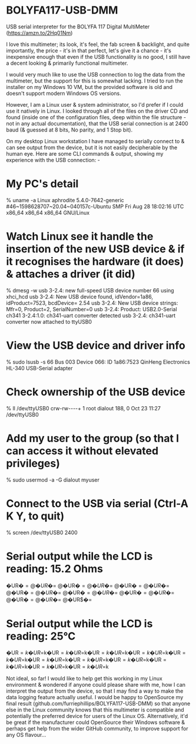 # BOLYFA117-USB-DMM
USB serial interpreter for the BOLYFA 117 Digital MultiMeter (https://amzn.to/2Hq01Nm)

I love this multimeter; its look, it's feel, the fab screen & backlight, and quite importantly, the price - it's in that perfect, let's give it a chance - it's inexpensive enough that even if the USB functionality is no good, I still have a decent looking & primarily functional multimeter.

I would very much like to use the USB connection to log the data from the multimeter, but the support for this is somewhat lacking. I tried to run the installer on my Windows 10 VM, but the provided software is old and doesn't support modern Windows OS versions.

However, I am a Linux user & system administrator, so I'd prefer if I could use it natively in Linux. I looked through all of the files on the driver CD and found (inside one of the configuration files, deep within the file structure - not in any actual documentation), that the USB serial connection is at 2400 baud (& guessed at 8 bits, No parity, and 1 Stop bit).

On my desktop Linux workstation I have managed to serially connect to & can see output from the device, but it is not easily decipherable by the human eye.  Here are some CLI commands & output, showing my experience with the USB connection: -

# My PC's detail
% uname -a
Linux aphrodite 5.4.0-7642-generic #46~1598628707~20.04~040157c-Ubuntu SMP Fri Aug 28 18:02:16 UTC  x86_64 x86_64 x86_64 GNU/Linux

# Watch Linux see it handle the insertion of the new USB device & if it recognises the hardware (it does) & attaches a driver (it did)
% dmesg -w
usb 3-2.4: new full-speed USB device number 66 using xhci_hcd
usb 3-2.4: New USB device found, idVendor=1a86, idProduct=7523, bcdDevice= 2.54
usb 3-2.4: New USB device strings: Mfr=0, Product=2, SerialNumber=0
usb 3-2.4: Product: USB2.0-Serial
ch341 3-2.4:1.0: ch341-uart converter detected
usb 3-2.4: ch341-uart converter now attached to ttyUSB0

# View the USB device and driver info
% sudo lsusb -s 66
Bus 003 Device 066: ID 1a86:7523 QinHeng Electronics HL-340 USB-Serial adapter

# Check ownership of the USB device
% ll /dev/ttyUSB0
crw-rw----+ 1 root dialout 188, 0 Oct 23 11:27 /dev/ttyUSB0

# Add my user to the group (so that I can access it without elevated privileges)
% sudo usermod -a -G dialout myuser

# Connect to the USB via serial (Ctrl-A K Y, to quit)
% screen /dev/ttyUSB0 2400
#
# Serial output while the LCD is reading: 15.2 Ohms
�UR$�=  @�UR$�=  @�UR$�=  @�UR$�=  @�UR$�=  @�UR$�=  @�UR$�=  @�UR$�=  @�UR$�=  @�UR$�=  @�UR$�=  @�UR$�=  @�UR$�=  @�UR$�=  @�UR$�=
#
# Serial output while the LCD is reading: 25°C
�UR$=k�UR$=k�UR$=k�UR$=k�UR$=k�UR$=k�UR$=k�UR$=k�UR$=k�UR$=k�UR$=k�UR$=k�UR$=k�UR$=k�UR$=k�UR$=k�UR$=k�UR$=k�UR$=k�UR$=k�UR$=k�UR$=k

Not ideal, so far!  I would like to help get this working in my Linux environment & wondered if anyone could please share with me, how I can interpret the output from the device, so that I may find a way to make the data logging feature actually useful. I would be happy to OpenSource my final result (github.com/furriephillips/BOLYFA117-USB-DMM) so that anyone else in the Linux community knows that this multimeter is compatible and potentially the preferred device for users of the Linux OS. Alternatively, it'd be great if the manufacturer could OpenSource their Windows software & perhaps get help from the wider GitHub community, to improve support for any OS flavour...
